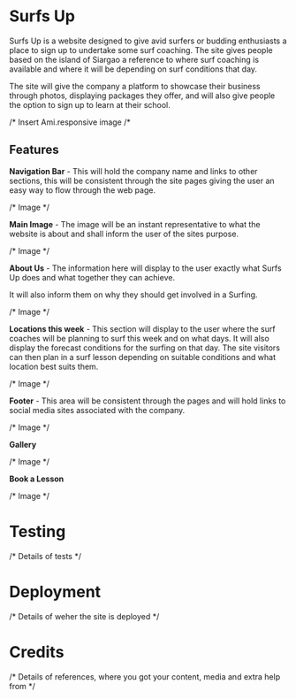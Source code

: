 # Surfs Up #

Surfs Up is a website designed to give avid surfers or budding enthusiasts a place to sign up to undertake some surf coaching. The site gives people based on the island of Siargao a reference to where surf coaching is available and where it will be depending on surf conditions that day.

The site will give the company a platform to showcase their business through photos, displaying packages they offer, and will also give people the option to sign up to learn at their school.

/* Insert Ami.responsive image /*

## Features ##

**Navigation Bar** - This will hold the company name and links to other sections, this will be consistent through the site pages giving the user an easy way to flow through the web page.

/* Image */

**Main Image** - The image will be an instant representative to what the website is about and shall inform the user of the sites purpose.

/* Image */

**About Us** - The information here will display to the user exactly what Surfs Up does and what together they can achieve.

It will also inform them on why they should get involved in a Surfing.

/* Image */

**Locations this week** - This section will display to the user where the surf coaches will be planning to surf this week and on what days. It will also display the forecast conditions for the surfing on that day. The site visitors can then plan in a surf lesson depending on suitable conditions and what location best suits them.

/* Image */

**Footer** - This area will be consistent through the pages and will hold links to social media sites associated with the company.

/* Image */

**Gallery**

/* Image */

**Book a Lesson**

/* Image */


# Testing #

/* Details of tests */

# Deployment #

/* Details of weher the site is deployed */

# Credits #

/* Details of references, where you got your content, media and extra help from */